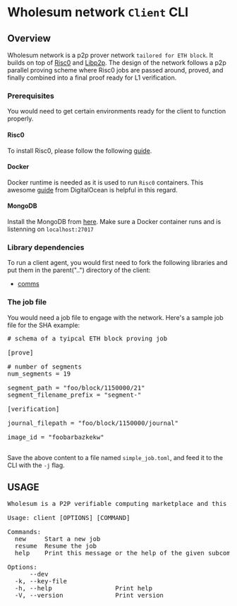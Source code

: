 
# Wholesum network `Client` CLI

## Overview

Wholesum network is a p2p prover network `tailored for ETH block`. It builds on top of [Risc0](https://risczero.com/) and [Libp2p](https://libp2p.io). The design of the network follows a p2p parallel proving scheme where Risc0 jobs are passed around, proved, and finally combined into a final proof ready for L1 verification.

### Prerequisites

You would need to get certain environments ready for the client to function properly.

#### Risc0 

To install Risc0, please follow the following [guide](https://github.com/risc0/risc0?tab=readme-ov-file#getting-started).

#### Docker

Docker runtime is needed as it is used to run `Risc0` containers. This awesome [guide](https://www.digitalocean.com/community/tutorials/how-to-install-and-use-docker-on-ubuntu-20-04) from DigitalOcean is helpful in this regard.

#### MongoDB

Install the MongoDB from [here](https://www.mongodb.com/docs/manual/tutorial/install-mongodb-community-with-docker/). Make sure a Docker container runs and is listenning on `localhost:27017`

### Library dependencies

To run a client agent, you would first need to fork the following libraries and put them in the parent("..") directory of the client:

- [comms](https://github.com/WholesumNet/comms)

### The job file

You would need a job file to engage with the network. Here's a sample job file for the SHA example:
<pre>
# schema of a tyipcal ETH block proving job

[prove]

# number of segments
num_segments = 19

segment_path = "foo/block/1150000/21"
segment_filename_prefix = "segment-"

[verification]

journal_filepath = "foo/block/1150000/journal"

image_id = "foobarbazkekw" 

</pre>

Save the above content to a file named `simple_job.toml`, and feed it to the CLI with the `-j` flag.

## USAGE

<pre>
Wholesum is a P2P verifiable computing marketplace and this program is a CLI for client nodes.

Usage: client [OPTIONS] [COMMAND]

Commands:
  new     Start a new job
  resume  Resume the job
  help    Print this message or the help of the given subcommand(s)

Options:
      --dev                  
  -k, --key-file <KEY_FILE>  
  -h, --help                 Print help
  -V, --version              Print version
</pre>
